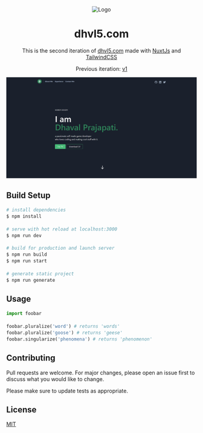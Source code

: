 <div align="center">
  <img alt="Logo" src="https://www.dhvl5.com/logo.png" width="100" />
</div>
<h1 align="center">
  dhvl5.com
</h1>
<p align="center">
  This is the second iteration of <a href="https://www.dhvl5.com" target="_blank">dhvl5.com</a> made with <a href="https://nuxtjs.org/" target="_blank">NuxtJs</a> and <a href="https://tailwindcss.com/" target="_blank">TailwindCSS</a>
</p>
<p align="center">
  Previous iteration:
  <a href="https://github.com/dhvl5/dhvl5.github.io" target="_blank">v1</a>
</p>

![demo](https://github.com/dhvl5/dhvl5-nuxt/blob/master/static/site.png?raw=true)

## Build Setup

```bash
# install dependencies
$ npm install

# serve with hot reload at localhost:3000
$ npm run dev

# build for production and launch server
$ npm run build
$ npm run start

# generate static project
$ npm run generate
```

## Usage

```python
import foobar

foobar.pluralize('word') # returns 'words'
foobar.pluralize('goose') # returns 'geese'
foobar.singularize('phenomena') # returns 'phenomenon'
```

## Contributing
Pull requests are welcome. For major changes, please open an issue first to discuss what you would like to change.

Please make sure to update tests as appropriate.

## License
[MIT](https://choosealicense.com/licenses/mit/)
